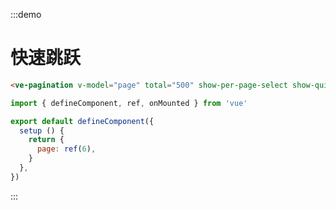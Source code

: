 :::demo

# 快速跳跃

```html
<ve-pagination v-model="page" total="500" show-per-page-select show-quick-jumper />
```

```js
import { defineComponent, ref, onMounted } from 'vue'

export default defineComponent({
  setup () {
    return {
      page: ref(6),
    }
  },
})
```

:::